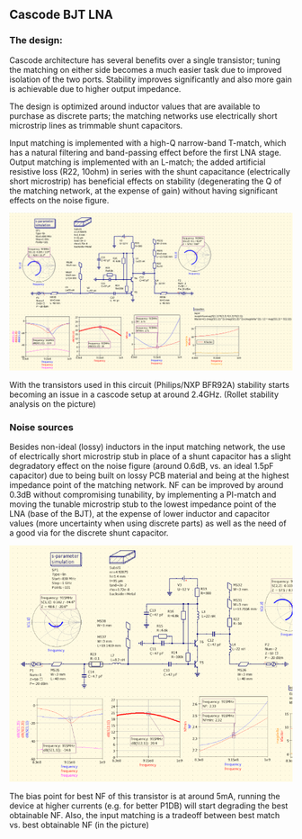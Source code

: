 ## Cascode BJT LNA

### The design:

Cascode architecture has several benefits over a single transistor; tuning the matching on either side becomes a much easier task due to improved isolation of the two ports. Stability improves significantly and also more gain is achievable due to higher output impedance.

The design is optimized around inductor values that are available to purchase as discrete parts; the matching networks use electrically short microstrip lines as trimmable shunt capacitors.

Input matching is implemented with a high-Q narrow-band T-match, which has a natural filtering and band-passing effect before the first LNA stage. Output matching is implemented with an L-match; the added artificial resistive loss (R22, 10ohm) in series with the shunt capacitance (electrically short microstrip) has beneficial effects on stability (degenerating the Q of the matching network, at the expense of gain) without having significant effects on the noise figure.

![cascode_schem](cascode_schem.png)

With the transistors used in this circuit (Philips/NXP BFR92A) stability starts becoming an issue in a cascode setup at around 2.4GHz. (Rollet stability analysis on the picture)

### Noise sources

Besides non-ideal (lossy) inductors in the input matching network, the use of electrically short microstrip stub in place of a shunt capacitor has a slight degradatory effect on the noise figure (around 0.6dB, vs. an ideal 1.5pF capacitor) due to being built on lossy PCB material and being at the highest impedance point of the matching network.
NF can be improved by around 0.3dB without compromising tunability, by implementing a PI-match and moving the tunable microstrip stub to the lowest impedance point of the LNA (base of the BJT), at the expense of lower inductor and capacitor values (more uncertainty when using discrete parts) as well as the need of a good via for the discrete shunt capacitor.

![pi-match](pi-match.png)  

The bias point for best NF of this transistor is at around 5mA, running the device at higher currents (e.g. for better P1DB) will start degrading the best obtainable NF. 
Also, the input matching is a tradeoff between best match vs. best obtainable NF (in the picture)

